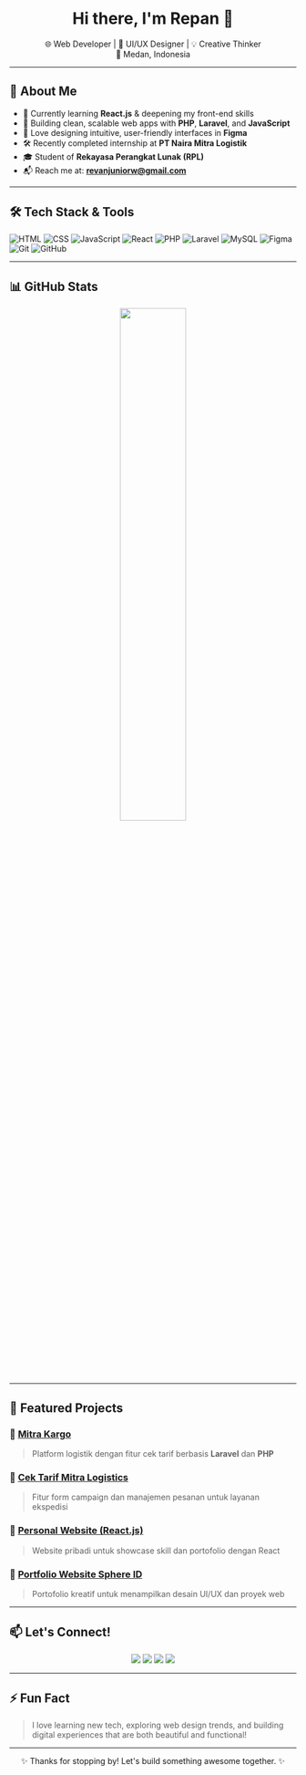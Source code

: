 <h1 align="center">Hi there, I'm <strong>Repan</strong> 👋</h1>
<p align="center">
  🌐 Web Developer | 🎨 UI/UX Designer | 💡 Creative Thinker  
  <br />
  📍 Medan, Indonesia
</p>

---

## 🚀 About Me

- 🌱 Currently learning **React.js** & deepening my front-end skills  
- 🧠 Building clean, scalable web apps with **PHP**, **Laravel**, and **JavaScript**  
- 🎨 Love designing intuitive, user-friendly interfaces in **Figma**  
- 🛠️ Recently completed internship at **PT Naira Mitra Logistik**  
- 🎓 Student of **Rekayasa Perangkat Lunak (RPL)**  
- 📬 Reach me at: **revanjuniorw@gmail.com**

---

## 🛠️ Tech Stack & Tools

![HTML](https://img.shields.io/badge/-HTML5-E34F26?logo=html5&logoColor=white&style=flat)
![CSS](https://img.shields.io/badge/-CSS3-1572B6?logo=css3&logoColor=white&style=flat)
![JavaScript](https://img.shields.io/badge/-JavaScript-F7DF1E?logo=javascript&logoColor=black&style=flat)
![React](https://img.shields.io/badge/-React-61DAFB?logo=react&logoColor=black&style=flat)
![PHP](https://img.shields.io/badge/-PHP-777BB4?logo=php&logoColor=white&style=flat)
![Laravel](https://img.shields.io/badge/-Laravel-F55247?logo=laravel&logoColor=white&style=flat)
![MySQL](https://img.shields.io/badge/-MySQL-00758F?logo=mysql&logoColor=white&style=flat)
![Figma](https://img.shields.io/badge/-Figma-F24E1E?logo=figma&logoColor=white&style=flat)
![Git](https://img.shields.io/badge/-Git-F05032?logo=git&logoColor=white&style=flat)
![GitHub](https://img.shields.io/badge/-GitHub-181717?logo=github&logoColor=white&style=flat)

---

## 📊 GitHub Stats

<p align="center">
  <img src="https://github-readme-stats.vercel.app/api?username=RevanAlfonso&show_icons=true&theme=radical" width="48%" />
</p>

---

## 🧩 Featured Projects

### 🔹 [Mitra Kargo](https://mitrakargo.co.id/)
> Platform logistik dengan fitur cek tarif berbasis **Laravel** dan **PHP**

### 🔹 [Cek Tarif Mitra Logistics](https://www.mitralogistics.co.id/ekspedisi-darat/tarif-cargo-darat/)
> Fitur form campaign dan manajemen pesanan untuk layanan ekspedisi

### 🔹 [Personal Website (React.js)](https://github.com/Repan/personal-website)
> Website pribadi untuk showcase skill dan portofolio dengan React

### 🔹 [Portfolio Website Sphere ID](https://github.com/Repan/portfolio)
> Portofolio kreatif untuk menampilkan desain UI/UX dan proyek web

---

## 📫 Let's Connect!

<p align="center">
  <a href="https://www.linkedin.com/in/repan"><img src="https://img.shields.io/badge/LinkedIn-0A66C2?logo=linkedin&logoColor=white" /></a>
  <a href="https://www.instagram.com/repan.js"><img src="https://img.shields.io/badge/Instagram-E4405F?logo=instagram&logoColor=white" /></a>
  <a href="mailto:revanjuniorw@gmail.com"><img src="https://img.shields.io/badge/Gmail-D14836?logo=gmail&logoColor=white" /></a>
  <a href="https://repan.dev"><img src="https://img.shields.io/badge/Portfolio-222?logo=google-chrome&logoColor=white" /></a>
</p>

---

## ⚡ Fun Fact

> I love learning new tech, exploring web design trends, and building digital experiences that are both beautiful and functional!

---

<p align="center">✨ Thanks for stopping by! Let's build something awesome together. ✨</p>
